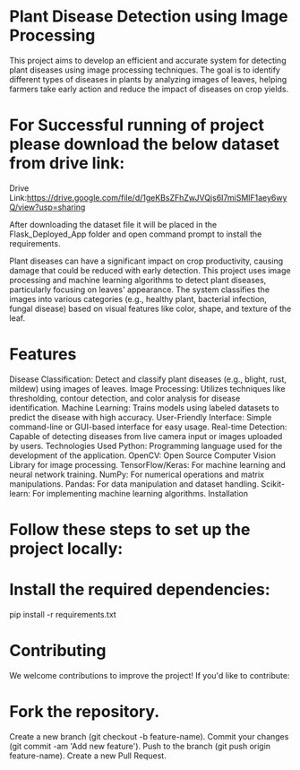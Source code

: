 Plant Disease Detection using Image Processing
==
This project aims to develop an efficient and accurate system for detecting plant diseases using image processing techniques. The goal is to identify different types of diseases in plants by analyzing images of leaves, helping farmers take early action and reduce the impact of diseases on crop yields.

For Successful running of project please download the below dataset from drive link:
==
Drive Link:https://drive.google.com/file/d/1geKBsZFhZwJVQjs6I7miSMlF1aey6wyQ/view?usp=sharing

After downloading the dataset file it will be placed in the Flask_Deployed_App folder and open command prompt to install the requirements.

Plant diseases can have a significant impact on crop productivity, causing damage that could be reduced with early detection. This project uses image processing and machine learning algorithms to detect plant diseases, particularly focusing on leaves' appearance. The system classifies the images into various categories (e.g., healthy plant, bacterial infection, fungal disease) based on visual features like color, shape, and texture of the leaf.

Features
==
Disease Classification: Detect and classify plant diseases (e.g., blight, rust, mildew) using images of leaves.
Image Processing: Utilizes techniques like thresholding, contour detection, and color analysis for disease identification.
Machine Learning: Trains models using labeled datasets to predict the disease with high accuracy.
User-Friendly Interface: Simple command-line or GUI-based interface for easy usage.
Real-time Detection: Capable of detecting diseases from live camera input or images uploaded by users.
Technologies Used
Python: Programming language used for the development of the application.
OpenCV: Open Source Computer Vision Library for image processing.
TensorFlow/Keras: For machine learning and neural network training.
NumPy: For numerical operations and matrix manipulations.
Pandas: For data manipulation and dataset handling.
Scikit-learn: For implementing machine learning algorithms.
Installation

Follow these steps to set up the project locally:
==
Install the required dependencies:
==
pip install -r requirements.txt


Contributing
==
We welcome contributions to improve the project! If you'd like to contribute:

Fork the repository.
==
Create a new branch (git checkout -b feature-name).
Commit your changes (git commit -am 'Add new feature').
Push to the branch (git push origin feature-name).
Create a new Pull Request.
